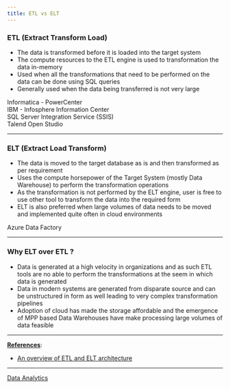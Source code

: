 ```yaml
---
title: ETL vs ELT
---
```


### ETL (Extract Transform Load)

* The data is transformed before it is loaded into the target system
* The compute resources to the ETL engine is used to transformation the data in-memory
* Used when all the transformations that need to be performed on the data can be done using SQL queries
* Generally used when the data being transferred is not very large

Informatica - PowerCenter  
IBM - Infosphere Information Center  
SQL Server Integration Service (SSIS)  
Talend Open Studio

---

### ELT (Extract Load Transform)

* The data is moved to the target database as is and then transformed as per requirement
* Uses the compute horsepower of the Target System (mostly Data Warehouse) to perform the transformation operations
* As the transformation is not performed by the ELT engine, user is free to use other tool to transform the data into the required form
* ELT is also preferred when large volumes of data needs to be moved and implemented quite often in cloud environments

Azure Data Factory

---

### Why ELT over ETL ?

* Data is generated at a high velocity in organizations and as such ETL tools are no able to perform the transformations at the seem in which data is generated
* Data in modern systems are generated from disparate source and can be unstructured in form as well leading to very complex transformation pipelines
* Adoption of cloud has made the storage affordable and the emergence of MPP based Data Warehouses have make processing large volumes of data feasible

---

**<u>References</u>**:

* [An overview of ETL and ELT architecture](https://www.sqlshack.com/an-overview-of-etl-and-elt-architecture/)

---

[Data Analytics](../Data%20Analytics.md)
